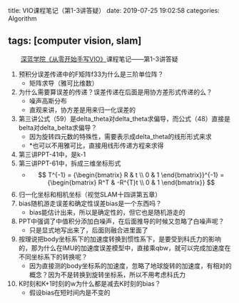 title: VIO课程笔记（第1-3讲答疑）
date: 2019-07-25 19:02:58
categories: Algorithm

tags: [computer vision, slam]
---

　　[深蓝学院《从零开始手写VIO》](http://www.shenlanxueyuan.com/course/160)课程笔记——第1-3讲答疑
<!-- more -->
1. 预积分误差传递中的F矩阵f33为什么是三阶单位阵？
   - 矩阵求导（雅可比维数）
2. 为什么需要算误差的传递？误差传递在后面是用协方差形式传递的么？
   - 噪声高斯分布
   - 直观来讲，协方差是用来归一化误差的
3. 第三讲公式（59）是delta_theta对delta_theta求偏导，而公式（48）直接是belta对delta_belta求偏导？
   - 因为旋转四元数的特殊性，需要表示成delta_theta的线形形式来求
   - *也可以不用雅可比，直接用线形传递方程来求得
4. 第三讲PPT-41中，是k-1
5. 第三讲PPT-61中，拆成三维坐标形式
   - $$ T^{-1} = {\begin{bmatrix}
     R & t \\
     0 & 1
     \end{bmatrix}}^{-1} = {\begin{bmatrix}
     R^T & -R^{T}t \\
     0 & 1
     \end{bmatrix}} $$
6. 归一化坐标和相机坐标（视觉SLAM十四讲第五章）
7. bias随机游走误差和确定性误差bias是一个东西吗？
   - bias能估计出来，所以是确定性的，但它也是随机游走的
8. PPT中强调了中值积分添加白噪声，在后面推导的时候又忽略了白噪声呢？
   - 只是显式地写出来了，后面则融合进里面了
9. 按理说把body坐标系下的加速度转换到惯性系下，是要受到科氏力的影响的，那为什么在IMU的加速度误差模型中，直接乘qbw，就可以完成加速度在不同坐标系下的转换呢？
   - 因为直接测的body坐标系的加速度，忽略了地球旋转的加速度，有相对的概念？因为不是转换到旋转坐标系，所以不用考虑科氏力
10. K时刻和K+1时刻的w为什么都是减去K时刻的bias？
    - 假设bias在短时间内是不变的